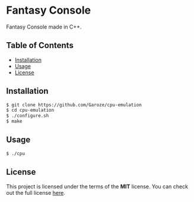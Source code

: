 # Fantasy Console

Fantasy Console made in C++.

## Table of Contents

* [Installation](#installation)
* [Usage](#usage)
* [License](#License)

## Installation

```bash
$ git clone https://github.com/Garoze/cpu-emulation
$ cd cpu-emulation
$ ./configure.sh
$ make
```

## Usage

```bash
$ ./cpu
```

## License

This project is licensed under the terms of the **MIT** license. You can check out the full license [here](https://github.com/Garoze/cpu-emulation/blob/main/LICENSE).
